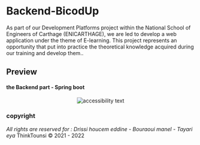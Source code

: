 # Backend-BicodUp

As part of our Development Platforms project within
the National School of Engineers of Carthage (ENICARTHAGE), we are led to
develop a web application under the theme of E-learning.
This project represents an opportunity that put into practice the theoretical knowledge
acquired during our training and develop them..

## Preview
#### the Backend part - Spring boot
<p align="center">
  <img src="https://i.imgur.com/e4qWTiB.png"  alt="accessibility text">
</p>

### copyright
<i>All rights are reserved for : Drissi houcem eddine - Bouraoui manel - Tayari eya </i>
ThinkTounsi © 2021 - 2022

